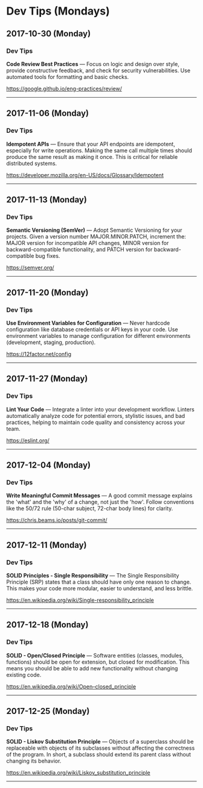 # Dev Tips (Mondays)

## 2017-10-30 (Monday)

### Dev Tips
**Code Review Best Practices** — Focus on logic and design over style, provide constructive feedback, and check for security vulnerabilities. Use automated tools for formatting and basic checks.

https://google.github.io/eng-practices/review/

---

## 2017-11-06 (Monday)

### Dev Tips
**Idempotent APIs** — Ensure that your API endpoints are idempotent, especially for write operations. Making the same call multiple times should produce the same result as making it once. This is critical for reliable distributed systems.

https://developer.mozilla.org/en-US/docs/Glossary/Idempotent

---

## 2017-11-13 (Monday)

### Dev Tips
**Semantic Versioning (SemVer)** — Adopt Semantic Versioning for your projects. Given a version number MAJOR.MINOR.PATCH, increment the: MAJOR version for incompatible API changes, MINOR version for backward-compatible functionality, and PATCH version for backward-compatible bug fixes.

https://semver.org/

---

## 2017-11-20 (Monday)

### Dev Tips
**Use Environment Variables for Configuration** — Never hardcode configuration like database credentials or API keys in your code. Use environment variables to manage configuration for different environments (development, staging, production).

https://12factor.net/config

---

## 2017-11-27 (Monday)

### Dev Tips
**Lint Your Code** — Integrate a linter into your development workflow. Linters automatically analyze code for potential errors, stylistic issues, and bad practices, helping to maintain code quality and consistency across your team.

https://eslint.org/

---

## 2017-12-04 (Monday)

### Dev Tips
**Write Meaningful Commit Messages** — A good commit message explains the 'what' and the 'why' of a change, not just the 'how'. Follow conventions like the 50/72 rule (50-char subject, 72-char body lines) for clarity.

https://chris.beams.io/posts/git-commit/

---

## 2017-12-11 (Monday)

### Dev Tips
**SOLID Principles - Single Responsibility** — The Single Responsibility Principle (SRP) states that a class should have only one reason to change. This makes your code more modular, easier to understand, and less brittle.

https://en.wikipedia.org/wiki/Single-responsibility_principle

---

## 2017-12-18 (Monday)

### Dev Tips
**SOLID - Open/Closed Principle** — Software entities (classes, modules, functions) should be open for extension, but closed for modification. This means you should be able to add new functionality without changing existing code.

https://en.wikipedia.org/wiki/Open–closed_principle

---

## 2017-12-25 (Monday)

### Dev Tips
**SOLID - Liskov Substitution Principle** — Objects of a superclass should be replaceable with objects of its subclasses without affecting the correctness of the program. In short, a subclass should extend its parent class without changing its behavior.

https://en.wikipedia.org/wiki/Liskov_substitution_principle

---

